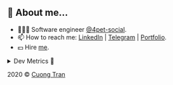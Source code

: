 ## 🦄 About me...

- 🧑🏻‍💻 Software engineer [@4pet-social](https://github.com/4pet-social).
- 📫 How to reach me: [LinkedIn](https://linkedin.com/in/103cuong) | [Telegram](https://t.me/cuong103) | [Portfolio](https://103cuong.github.io/).
- 💵 Hire [me](mailto:103cuong@gmail.com).

<details><summary>Dev Metrics 💅</summary>

<!--START_SECTION:waka-->
![Profile Views](http://img.shields.io/badge/Profile%20Views-44-blue)

![Lines of code](https://img.shields.io/badge/From%20Hello%20World%20I%27ve%20Written-17.6%20million%20lines%20of%20code-blue)

**🐱 My Github Data** 

> 🏆 2,280 Contributions in the Year 2020
 > 
> 📦 502.9 kB Used in Github's Storage 
 > 
> 💼 Opted to Hire
 > 
> 📜 154 Public Repositories
 > 
> 🔑 0 Private Repository 
 > 
**I'm a Night 🦉** 

```text
🌞 Morning    63 commits     ███░░░░░░░░░░░░░░░░░░░░░░   11.86% 
🌆 Daytime    159 commits    ███████░░░░░░░░░░░░░░░░░░   29.94% 
🌃 Evening    191 commits    █████████░░░░░░░░░░░░░░░░   35.97% 
🌙 Night      118 commits    █████░░░░░░░░░░░░░░░░░░░░   22.22%

```
📅 **I'm Most Productive on Thursday** 

```text
Monday       58 commits     ██░░░░░░░░░░░░░░░░░░░░░░░   10.92% 
Tuesday      82 commits     ███░░░░░░░░░░░░░░░░░░░░░░   15.44% 
Wednesday    45 commits     ██░░░░░░░░░░░░░░░░░░░░░░░   8.47% 
Thursday     114 commits    █████░░░░░░░░░░░░░░░░░░░░   21.47% 
Friday       73 commits     ███░░░░░░░░░░░░░░░░░░░░░░   13.75% 
Saturday     72 commits     ███░░░░░░░░░░░░░░░░░░░░░░   13.56% 
Sunday       87 commits     ████░░░░░░░░░░░░░░░░░░░░░   16.38%

```


📊 **This Week I Spent My Time On** 

```text
⌚︎ Time Zone: Asia/Ho_Chi_Minh

💬 Programming Languages: 
TypeScript               28 hrs 31 mins      ███████████████░░░░░░░░░░   63.35% 
Markdown                 5 hrs 22 mins       ███░░░░░░░░░░░░░░░░░░░░░░   11.95% 
JSON                     5 hrs 11 mins       ███░░░░░░░░░░░░░░░░░░░░░░   11.51% 
YAML                     3 hrs 50 mins       ██░░░░░░░░░░░░░░░░░░░░░░░   8.55% 
Docker                   32 mins             ░░░░░░░░░░░░░░░░░░░░░░░░░   1.2%

🔥 Editors: 
WebStorm                 34 hrs 1 min        ███████████████████░░░░░░   75.58% 
VS Code                  10 hrs 47 mins      ██████░░░░░░░░░░░░░░░░░░░   23.98% 
DataGrip                 7 mins              ░░░░░░░░░░░░░░░░░░░░░░░░░   0.29% 
Sublime Text             4 mins              ░░░░░░░░░░░░░░░░░░░░░░░░░   0.16%

```

**I Mostly Code in TypeScript** 

```text
TypeScript               43 repos            ██████████░░░░░░░░░░░░░░░   43.43% 
JavaScript               25 repos            ██████░░░░░░░░░░░░░░░░░░░   25.25% 
Go                       18 repos            ████░░░░░░░░░░░░░░░░░░░░░   18.18% 
Shell                    4 repos             █░░░░░░░░░░░░░░░░░░░░░░░░   4.04% 
Dart                     2 repos             ░░░░░░░░░░░░░░░░░░░░░░░░░   2.02%

```



<!--END_SECTION:waka-->
</details>

2020 © [Cuong Tran](https://github.com/103cuong)
